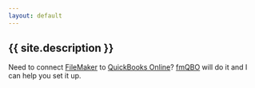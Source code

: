 ```yaml
---
layout: default
---
```


## {{ site.description }}

Need to connect [FileMaker][] to [QuickBooks Online][]? [fmQBO][] will do it and I can help you set it up.



[FileMaker]: http://www.filemaker.com/
[QuickBooks Online]: http://quickbooks.intuit.com/online/
[fmQBO]: https://www.geistinteractive.com/filemaker-quickbooks-online-connector/
